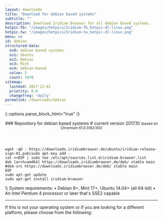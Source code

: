 ```yaml
---
layout: downloads
title: "Download for debian based systems"
subtitle: ""
description: Download Iridium Browser for all debian based systems.
hotpic-fb: "/images/hotpics/Iridium-fb_hotpic-dl-linux.png"
hotpic-tw: "/images/hotpics/Iridium-tw_hotpic-dl-linux.png"
menu: no
id: debian
structured-data:
  os0: debian based systems
  os1: Ubuntu
  os2: Debian
  os3: Mint
  os4: debian-based
  value: 5
  count: 1670
sitemap:
  lastmod: 2017-12-01
  priority: 0.8
  changefreq: 'daily'
permalink: /downloads/debian
---
```


{::options parse_block_html="true" /}
<div class="dlinux fl-debian"></div>
<header>
### Repository for debian based systems #
current version 2017.10      
<small>(based on Chromium 61.0.3163.100)</small>
</header>
<div class="container 75%">

	wget -qO - https://downloads.iridiumbrowser.de/ubuntu/iridium-release-sign-01.pub|sudo apt-key add -
	cat <<EOF | sudo tee /etc/apt/sources.list.d/iridium-browser.list
	deb [arch=amd64] https://downloads.iridiumbrowser.de/deb/ stable main
	#deb-src https://downloads.iridiumbrowser.de/deb/ stable main
	EOF
	sudo apt-get update
	sudo apt-get install iridium-browser
     
</div>
\\
System requirements:   
&#8226; Debian 8+, Mint 17+, Ubuntu 14.04+ (all 64-bit)    
&#8226; An Intel Pentium 4 processor or later that's SSE2 capable

---

If this is not your operating system or if you are looking for a different platform, please choose from the following:
